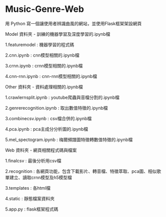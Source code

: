 # Music-Genre-Web
用 Python 寫一個讓使用者辨識曲風的網站，並使用Flask框架架設網頁

Model 資料夾 - 訓練的機器學習及深度學習的.ipynb檔

  1.featuremodel : 機器學習的程式碼
  
  2.cnn.ipynb : cnn模型相關的.ipynb檔
  
  3.crnn.ipynb : crnn模型相關的.ipynb檔
  
  4.cnn-rnn.ipynb : cnn-rnn模型相關的.ipynb檔
  

Other 資料夾 - 資料處理相關的.ipynb檔

  1.crawlernsplit.ipynb : youtube爬蟲與音檔分割的.ipynb檔
  
  2.genrerecognition.ipynb : 取出數值特徵的.ipynb檔
  
  3.combinecsv.ipynb : csv檔合併的.ipynb檔
  
  4.pca.ipynb : pca主成分分析圖的.ipynb檔
  
  5.mel_spectogram.ipynb : 梅爾頻譜圖特徵轉數值特徵的.ipynb檔
  

Web 資料夾 - 網頁相關程式碼與檔案

  1.finalcsv : 最後分析用csv檔
  
  2.recognition : 各網頁功能，包含下載影片、轉音檔、特徵萃取、pca圖、相似歌單建立、讀取crnn模型及h5模型檔
  
  3.templates : 各html檔
  
  4.static : 靜態檔案資料夾
  
  5.app.py : flask框架程式碼
  
